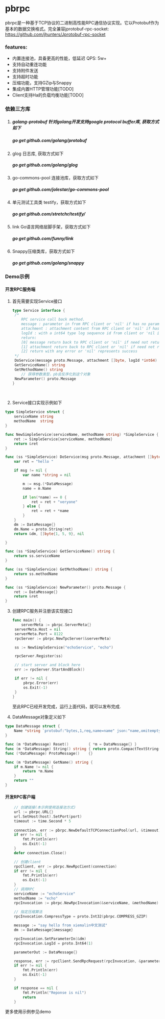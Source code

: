 # pbrpc

pbrpc是一种基于TCP协议的二进制高性能RPC通信协议实现。它以Protobuf作为基本的数据交换格式。完全兼容jprotobuf-rpc-socket: https://github.com/jhunters/Jprotobuf-rpc-socket

### features:

- 内置连接池，具备更高的性能，低延迟 QPS: 5w+
- 支持自动重连功能
- 支持附件发送
- 支持超时功能
- 压缩功能，支持GZip与Snappy
- 集成内置HTTP管理功能[TODO]
- Client支持Ha的负载均衡功能[TODO]
  ​

### 依赖三方库

1. ##### golang-protobuf 针对golang开发支持google protocol  buffer库, 获取方式如下

   ##### go get github.com/golang/protobuf

2. glog 日志库, 获取方式如下

   ##### go get github.com/golang/glog

3. go-commons-pool 连接池库，获取方式如下

   ##### go get github.com/jolestar/go-commons-pool

4. 单元测试工具类 testify，获取方式如下

   ##### go get github.com/stretchr/testify/

5. link Go语言网络层脚手架，获取方式如下

   ##### go get github.com/funny/link

6. Snappy压缩类库，获取方式如下

   ##### go get github.com/golang/snappy

### Demo示例

#### 开发RPC服务端

1. 首先需要实现Service接口

   ```go
   type Service interface {
   	/*
   	   RPC service call back method.
   	   message : parameter in from RPC client or 'nil' if has no parameter
   	   attachment : attachment content from RPC client or 'nil' if has no attachment
   	   logId : with a int64 type log sequence id from client or 'nil if has no logId
   	   return:
   	   [0] message return back to RPC client or 'nil' if need not return method response
   	   [1] attachment return back to RPC client or 'nil' if need not return attachemnt
   	   [2] return with any error or 'nil' represents success
   	*/
   	DoService(message proto.Message, attachment []byte, logId *int64) (proto.Message, []byte, error)
   	GetServiceName() string
   	GetMethodName() string
       // 获得参数类型，pb会反序化到这个对象
   	NewParameter() proto.Message
   }
   ```

   ​

2. Service接口实现示例如下

```go
type SimpleService struct {
	serviceName string
	methodName  string
}

func NewSimpleService(serviceName, methodName string) *SimpleService {
	ret := SimpleService{serviceName, methodName}
	return &ret
}

func (ss *SimpleService) DoService(msg proto.Message, attachment []byte, logId *int64) (proto.Message, []byte, error) {
	var ret = "hello "

	if msg != nil {
		var name *string = nil

		m := msg.(*DataMessage)
		name = m.Name

		if len(*name) == 0 {
			ret = ret + "veryone"
		} else {
			ret = ret + *name
		}
	}
	dm := DataMessage{}
	dm.Name = proto.String(ret)
	return &dm, []byte{1, 5, 9}, nil

}

func (ss *SimpleService) GetServiceName() string {
	return ss.serviceName
}

func (ss *SimpleService) GetMethodName() string {
	return ss.methodName
}

func (ss *SimpleService) NewParameter() proto.Message {
	ret := DataMessage{}
	return &ret
}
```



3. 创建RPC服务并注册该实现接口

   ```go
   func main() {
       serverMeta := pbrpc.ServerMeta{}
   	serverMeta.Host = nil
   	serverMeta.Port = 8122
   	rpcServer := pbrpc.NewTpcServer(&serverMeta)

   	ss := NewSimpleService("echoService", "echo")

   	rpcServer.Register(ss)

   	// start server and block here
   	err := rpcServer.StartAndBlock()

   	if err != nil {
   		pbrpc.Error(err)
   		os.Exit(-1)
   	}
   }
   ```

   至此RPC已经开发完成，运行上面代码，就可以发布完成.

4. DataMessage对象定义如下

```go
type DataMessage struct {
	Name *string `protobuf:"bytes,1,req,name=name" json:"name,omitempty"`
}

func (m *DataMessage) Reset()         { *m = DataMessage{} }
func (m *DataMessage) String() string { return proto.CompactTextString(m) }
func (*DataMessage) ProtoMessage()    {}

func (m *DataMessage) GetName() string {
	if m.Name != nil {
		return *m.Name
	}
	return ""
}
```



#### 开发RPC客户端

```go
    // 创建链接(本示例使用连接池方式)
	url := pbrpc.URL{}
	url.SetHost(host).SetPort(port)
    timeout := time.Second * 5
   
    connection, err := pbrpc.NewDefaultTCPConnectionPool(url, &timeout)
	if err != nil {
		fmt.Println(err)
		os.Exit(-1)
	}
    defer connection.Close()

    // 创建client
    rpcClient, err := pbrpc.NewRpcCient(connection)
    if err != nil {
		fmt.Println(err)
		os.Exit(-1)
	}
    // 调用RPC
	serviceName := "echoService"
	methodName := "echo"
	rpcInvocation := pbrpc.NewRpcInvocation(&serviceName, &methodName)
   
    // 指定压缩算法
    rpcInvocation.CompressType = proto.Int32(pbrpc.COMPRESS_GZIP)

	message := "say hello from xiemalin中文测试"
	dm := DataMessage{&message}

	rpcInvocation.SetParameterIn(&dm)
	rpcInvocation.LogId = proto.Int64(1)

	parameterOut := DataMessage{}

	response, err := rpcClient.SendRpcRequest(rpcInvocation, &parameterOut)
	if err != nil {
		fmt.Println(err)
		os.Exit(-1)
	}

	if response == nil {
		fmt.Println("Reponse is nil")
		return
	}
```

更多使用示例参见demo